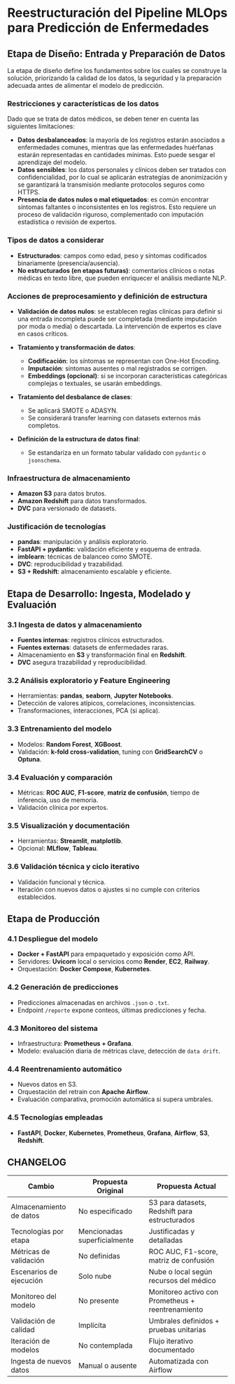 
# Reestructuración del Pipeline MLOps para Predicción de Enfermedades

## Etapa de Diseño: Entrada y Preparación de Datos

La etapa de diseño define los fundamentos sobre los cuales se construye la solución, priorizando la calidad de los datos, la seguridad y la preparación adecuada antes de alimentar el modelo de predicción.

### Restricciones y características de los datos

Dado que se trata de datos médicos, se deben tener en cuenta las siguientes limitaciones:

- **Datos desbalanceados**: la mayoría de los registros estarán asociados a enfermedades comunes, mientras que las enfermedades huérfanas estarán representadas en cantidades mínimas. Esto puede sesgar el aprendizaje del modelo.
- **Datos sensibles**: los datos personales y clínicos deben ser tratados con confidencialidad, por lo cual se aplicarán estrategias de anonimización y se garantizará la transmisión mediante protocolos seguros como HTTPS.
- **Presencia de datos nulos o mal etiquetados**: es común encontrar síntomas faltantes o inconsistentes en los registros. Esto requiere un proceso de validación riguroso, complementado con imputación estadística o revisión de expertos.

### Tipos de datos a considerar

- **Estructurados**: campos como edad, peso y síntomas codificados binariamente (presencia/ausencia).
- **No estructurados (en etapas futuras)**: comentarios clínicos o notas médicas en texto libre, que pueden enriquecer el análisis mediante NLP.

### Acciones de preprocesamiento y definición de estructura

- **Validación de datos nulos**: se establecen reglas clínicas para definir si una entrada incompleta puede ser completada (mediante imputación por moda o media) o descartada. La intervención de expertos es clave en casos críticos.

- **Tratamiento y transformación de datos**:
  - **Codificación**: los síntomas se representan con One-Hot Encoding.
  - **Imputación**: síntomas ausentes o mal registrados se corrigen.
  - **Embeddings (opcional)**: si se incorporan características categóricas complejas o textuales, se usarán embeddings.

- **Tratamiento del desbalance de clases**:
  - Se aplicará SMOTE o ADASYN.
  - Se considerará transfer learning con datasets externos más completos.

- **Definición de la estructura de datos final**:
  - Se estandariza en un formato tabular validado con `pydantic` o `jsonschema`.

### Infraestructura de almacenamiento

- **Amazon S3** para datos brutos.
- **Amazon Redshift** para datos transformados.
- **DVC** para versionado de datasets.

### Justificación de tecnologías

- **pandas**: manipulación y análisis exploratorio.
- **FastAPI + pydantic**: validación eficiente y esquema de entrada.
- **imblearn**: técnicas de balanceo como SMOTE.
- **DVC**: reproducibilidad y trazabilidad.
- **S3 + Redshift**: almacenamiento escalable y eficiente.

## Etapa de Desarrollo: Ingesta, Modelado y Evaluación

### 3.1 Ingesta de datos y almacenamiento

- **Fuentes internas**: registros clínicos estructurados.
- **Fuentes externas**: datasets de enfermedades raras.
- Almacenamiento en **S3** y transformación final en **Redshift**.
- **DVC** asegura trazabilidad y reproducibilidad.

### 3.2 Análisis exploratorio y Feature Engineering

- Herramientas: **pandas**, **seaborn**, **Jupyter Notebooks**.
- Detección de valores atípicos, correlaciones, inconsistencias.
- Transformaciones, interacciones, PCA (si aplica).

### 3.3 Entrenamiento del modelo

- Modelos: **Random Forest**, **XGBoost**.
- Validación: **k-fold cross-validation**, tuning con **GridSearchCV** o **Optuna**.

### 3.4 Evaluación y comparación

- Métricas: **ROC AUC**, **F1-score**, **matriz de confusión**, tiempo de inferencia, uso de memoria.
- Validación clínica por expertos.

### 3.5 Visualización y documentación

- Herramientas: **Streamlit**, **matplotlib**.
- Opcional: **MLflow**, **Tableau**.

### 3.6 Validación técnica y ciclo iterativo

- Validación funcional y técnica.
- Iteración con nuevos datos o ajustes si no cumple con criterios establecidos.

## Etapa de Producción

### 4.1 Despliegue del modelo

- **Docker + FastAPI** para empaquetado y exposición como API.
- Servidores: **Uvicorn** local o servicios como **Render**, **EC2**, **Railway**.
- Orquestación: **Docker Compose**, **Kubernetes**.

### 4.2 Generación de predicciones

- Predicciones almacenadas en archivos `.json` o `.txt`.
- Endpoint `/reporte` expone conteos, últimas predicciones y fecha.

### 4.3 Monitoreo del sistema

- Infraestructura: **Prometheus + Grafana**.
- Modelo: evaluación diaria de métricas clave, detección de `data drift`.

### 4.4 Reentrenamiento automático

- Nuevos datos en S3.
- Orquestación del retrain con **Apache Airflow**.
- Evaluación comparativa, promoción automática si supera umbrales.

### 4.5 Tecnologías empleadas

- **FastAPI**, **Docker**, **Kubernetes**, **Prometheus**, **Grafana**, **Airflow**, **S3**, **Redshift**.

## CHANGELOG

| Cambio                  | Propuesta Original     | Propuesta Actual                                       |
|------------------------|------------------------|--------------------------------------------------------|
| Almacenamiento de datos| No especificado        | S3 para datasets, Redshift para estructurados          |
| Tecnologías por etapa  | Mencionadas superficialmente | Justificadas y detalladas                      |
| Métricas de validación | No definidas           | ROC AUC, F1-score, matriz de confusión                |
| Escenarios de ejecución| Solo nube              | Nube o local según recursos del médico                 |
| Monitoreo del modelo   | No presente            | Monitoreo activo con Prometheus + reentrenamiento     |
| Validación de calidad  | Implícita              | Umbrales definidos + pruebas unitarias                |
| Iteración de modelos   | No contemplada         | Flujo iterativo documentado                           |
| Ingesta de nuevos datos| Manual o ausente       | Automatizada con Airflow                              |
